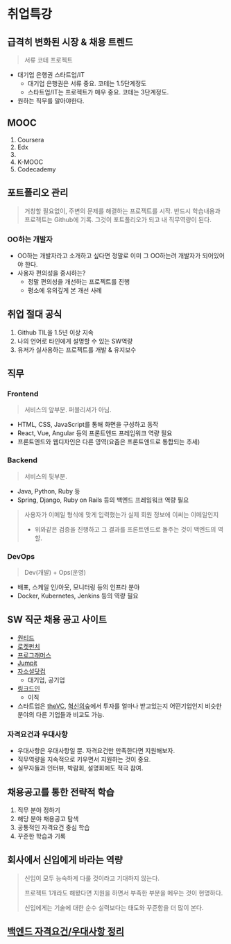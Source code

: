# 취업특강
## 급격히 변화된 시장 & 채용 트렌드 
> 서류 코테 프로젝트

- 대기업 은행권 스타트업/IT
    - 대기업 은행권은 서류 중요. 코테는 1.5단계정도
    - 스타트업/IT는 프로젝트가 매우 중요. 코테는 3단계정도.
- 원하는 직무를 알아야한다.

## MOOC
1. Coursera
2. Edx
3. 
4. K-MOOC
5. Codecademy

## 포트폴리오 관리
> 거창할 필요없이, 주변의 문제를 해결하는 프로젝트를 시작.
> 반드시 학습내용과 프로젝트는 Github에 기록.
> 그것이 포트폴리오가 되고 내 직무역량이 된다.

### OO하는 개발자
- OO하는 개발자라고 소개하고 싶다면 정말로 이미 그 OO하는려 개발자가 되어있어야 한다.
- 사용자 편의성을 중시하는?
    - 정말 편의성을 개선하는 프로젝트를 진행
    - 평소에 유의깊게 본 개선 사례

## 취업 절대 공식
1. Github TIL을 1.5년 이상 지속
2. 나의 언어로 타인에게 설명할 수 있는 SW역량
3. 유저가 실사용하는 프로젝트를 개발 & 유지보수

## 직무
### Frontend
> 서비스의 앞부분. 퍼블리셔가 아님.
- HTML, CSS, JavaScript를 통해 화면을 구성하고 동작
- React, Vue, Angular 등의 프론트엔드 프레임워크 역량 필요
- 프론트엔드와 웹디자인은 다른 영역(요즘은 프론트엔드로 통합되는 추세)
### Backend
> 서비스의 뒷부분.
- Java, Python, Ruby 등
- Spring, Django, Ruby on Rails 등의 백엔드 프레임워크 역량 필요
> 사용자가 이메일 형식에 맞게 입력했는가
> 실제 회원 정보에 이써는 이메일인지
>   - 위와같은 검증을 진행하고 그 결과를 프론트엔드로 돌주는 것이 백엔드의 역할.
### DevOps
> Dev(개발) + Ops(운영)
- 배포, 스케일 인/아웃, 모니터링 등의 인프라 분야
- Docker, Kubernetes, Jenkins 등의 역량 필요

## SW 직군 채용 공고 사이트
- [원티드](https://www.wanted.co.kr/)
- [로켓펀치](https://www.rocketpunch.com/)
- [프로그래머스](https://programmers.co.kr/)
- [Jumpit](https://www.jumpit.co.kr/)
- [자소설닷컴](https://jasoseol.com/)
    - 대기업, 공기업
- [링크드인](https://kr.linkedin.com/)
    - 이직
- 스타트업은 [theVC](https://thevc.kr/), [혁신의숲](https://www.innoforest.co.kr/)에서 투자를 얼마나 받고있는지 어떤기업인지 비슷한 분야의 다른 기업들과 비교도 가능.

### 자격요건과 우대사항
- 우대사항은 우대사항일 뿐. 자격요건만 만족한다면 지원해보자.
- 직무역량을 지속적으로 키우면서 지원하는 것이 중요.
- 실무자들과 인터뷰, 박람회, 설명회에도 적극 참여.

## 채용공고를 통한 전략적 학습
1. 직무 분야 정하기
2. 해당 분야 채용공고 탐색
3. 공통적인 자격요건 중심 학습
4. 꾸준한 학습과 기록

## 회사에서 신입에게 바라는 역량
> 신입이 모두 능숙하게 다룰 것이라고 기대하지 않는다.
>
> 프로젝트 1개라도 해봤다면 지원을 하면서 부족한 부분을 메우는 것이 현명하다.
>
> 신입에게는 기술에 대한 순수 실력보다는 태도와 꾸준함을 더 많이 본다.

## [백엔드 자격요건/우대사항 정리](22.12.30/%EC%B1%84%EC%9A%A9%EC%A1%B0%EC%82%AC.md)